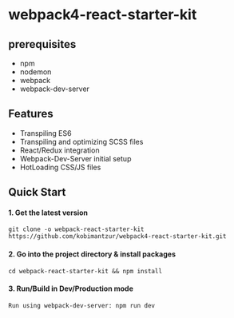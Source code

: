 # webpack4-react-starter-kit

## prerequisites

- npm
- nodemon
- webpack
- webpack-dev-server

## Features

- Transpiling ES6
- Transpiling and optimizing SCSS files
- React/Redux integration
- Webpack-Dev-Server initial setup
- HotLoading CSS/JS files 

## Quick Start
#### 1. Get the latest version
```git clone -o webpack-react-starter-kit https://github.com/kobimantzur/webpack4-react-starter-kit.git```

#### 2. Go into the project directory & install packages
```cd webpack-react-starter-kit && npm install```

#### 3. Run/Build in Dev/Production mode

```
Run using webpack-dev-server: npm run dev
```

